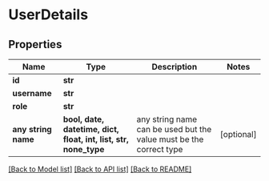 # UserDetails

## Properties

 Name                | Type                                                             | Description                                                        | Notes      
---------------------|------------------------------------------------------------------|--------------------------------------------------------------------|------------
 **id**              | **str**                                                          |                                                                    |
 **username**        | **str**                                                          |                                                                    |
 **role**            | **str**                                                          |                                                                    |
 **any string name** | **bool, date, datetime, dict, float, int, list, str, none_type** | any string name can be used but the value must be the correct type | [optional] 

[[Back to Model list]](../README.md#documentation-for-models) [[Back to API list]](../README.md#documentation-for-api-endpoints) [[Back to README]](../README.md)


